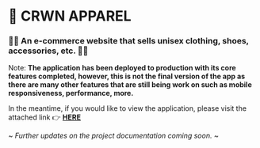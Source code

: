 # **👑 CRWN APPAREL**
### 👕👗 An e-commerce website that sells unisex clothing, shoes, accessories, etc. 🧣👒

Note: **The application has been deployed to production with its core features completed, however, this is not the final version of the app as there are many other features that are still being work on such as mobile responsiveness, performance, more.**

In the meantime, if you would like to view the application, please visit the attached link 👉 **[HERE](https://crwn-aprl.herokuapp.com/ "CRWN APPAREL")**  

~ _Further updates on the project documentation coming soon._ ~